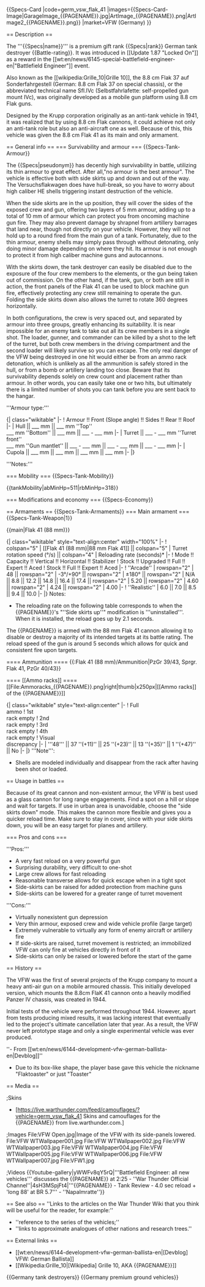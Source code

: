 {{Specs-Card
|code=germ_vsw_flak_41
|images={{Specs-Card-Image|GarageImage_{{PAGENAME}}.jpg|ArtImage_{{PAGENAME}}.png|ArtImage2_{{PAGENAME}}.png}}
|market=VFW (Germany)
}}

== Description ==
<!-- ''In the description, the first part should be about the history of the creation and combat usage of the vehicle, as well as its key features. In the second part, tell the reader about the ground vehicle in the game. Insert a screenshot of the vehicle, so that if the novice player does not remember the vehicle by name, he will immediately understand what kind of vehicle the article is talking about.'' -->
The '''{{Specs|name}}''' is a premium gift rank {{Specs|rank}} German tank destroyer {{Battle-rating}}. It was introduced in [[Update 1.87 "Locked On"]] as a reward in the [[wt:en/news/6145-special-battlefield-engineer-en|"Battlefield Engineer"]] event.

Also known as the [[wikipedia:Grille_10|Grille 10]], the 8.8 cm Flak 37 auf Sonderfahrgestell (German: 8.8 cm Flak 37 on special chassis), or the abbreviated technical name Sfl.IVc (Selbstfahrlafette: self-propelled gun mount IVc), was originally developed as a mobile gun platform using 8.8 cm Flak guns.

Designed by the Krupp corporation originally as an anti-tank vehicle in 1941, it was realized that by using 8.8 cm Flak cannons, it could achieve not only an anti-tank role but also an anti-aircraft one as well. Because of this, this vehicle was given the 8.8 cm Flak 41 as its main and only armament.

== General info ==
=== Survivability and armour ===
{{Specs-Tank-Armour}}
<!-- ''Describe armour protection. Note the most well protected and key weak areas. Appreciate the layout of modules as well as the number and location of crew members. Is the level of armour protection sufficient, is the placement of modules helpful for survival in combat? If necessary use a visual template to indicate the most secure and weak zones of the armour.'' -->
The {{Specs|pseudonym}} has decently high survivability in battle, utilizing its thin armour to great effect. After all,"no armour is the best armour". The vehicle is effective both with side skirts up and down and out of the way. The Versuchsflakwagen does have hull-break, so you have to worry about high caliber HE shells triggering instant destruction of the vehicle.

When the side skirts are in the up position, they will cover the sides of the exposed crew and gun, offering two layers of 5 mm armour, adding up to a total of 10 mm of armour which can protect you from oncoming machine gun fire. They may also prevent damage by shrapnel from artillery barrages that land near, though not directly on your vehicle. However, they will not hold up to a round fired from the main gun of a tank. Fortunately, due to the thin armour, enemy shells may simply pass through without detonating, only doing minor damage depending on where they hit. Its armour is not enough to protect it from high caliber machine guns and autocannons.

With the skirts down, the tank destroyer can easily be disabled due to the exposure of the four crew members to the elements, or the gun being taken out of commission. On the other hand, if the tank, gun, or both are still in action, the front panels of the Flak 41 can be used to block machine gun fire, effectively protecting any crew still remaining to operate the gun. Folding the side skirts down also allows the turret to rotate 360 degrees horizontally.

In both configurations, the crew is very spaced out, and separated by armour into three groups, greatly enhancing its suitability. It is near impossible for an enemy tank to take out all its crew members in a single shot. The loader, gunner, and commander can be killed by a shot to the left of the turret, but both crew members in the driving compartment and the second loader will likely survive so you can escape. The only real danger of the VFW being destroyed in one hit would either be from an ammo rack detonation, which is unlikely as all the ammunition is safely stored in the hull, or from a bomb or artillery landing too close. Beware that its survivability depends solely on crew count and placement rather than armour. In other words, you can easily take one or two hits, but ultimately there is a limited number of shots you can tank before you are sent back to the hangar.

'''Armour type:''' <!-- The types of armour present on the vehicle and their general locations -->
<!-- Example: * Rolled homogeneous armour (Front, Side, Rear, Hull roof)
* Cast homogeneous armour (Turret, Transmission area) -->

{| class="wikitable"
|-
! Armour !! Front (Slope angle) !! Sides !! Rear !! Roof
|-
| Hull || ___ mm || ___ mm ''Top'' <br> ___ mm ''Bottom'' || ___ mm || ___ - ___ mm
|-
| Turret || ___ - ___ mm ''Turret front'' <br> ___ mm ''Gun mantlet'' || ___ - ___ mm || ___ - ___ mm || ___ - ___ mm
|-
| Cupola || ___ mm || ___ mm || ___ mm || ___ mm
|-
|}

'''Notes:''' <!-- Any additional notes which the user needs to be aware of -->
<!-- Example: * Suspension wheels are 20 mm thick, tracks are 30 mm thick, and torsion bars are 60 mm thick. -->

=== Mobility ===
{{Specs-Tank-Mobility}}
<!-- ''Write about the mobility of the ground vehicle. Estimate the specific power and manoeuvrability, as well as the maximum speed forwards and backwards.'' -->

{{tankMobility|abMinHp=511|rbMinHp=318}}

=== Modifications and economy ===
{{Specs-Economy}}

== Armaments ==
{{Specs-Tank-Armaments}}
=== Main armament ===
{{Specs-Tank-Weapon|1}}
<!-- ''Give the reader information about the characteristics of the main gun. Assess its effectiveness in a battle based on the reloading speed, ballistics and the power of shells. Do not forget about the flexibility of the fire, that is how quickly the cannon can be aimed at the target, open fire on it and aim at another enemy. Add a link to the main article on the gun: <code><nowiki>{{main|Name of the weapon}}</nowiki></code>. Describe in general terms the ammunition available for the main gun. Give advice on how to use them and how to fill the ammunition storage.'' -->
{{main|Flak 41 (88 mm)}}

{| class="wikitable" style="text-align:center" width="100%"
|-
! colspan="5" | [[Flak 41 (88 mm)|88 mm Flak 41]] || colspan="5" | Turret rotation speed (°/s) || colspan="4" | Reloading rate (seconds)*
|-
! Mode !! Capacity !! Vertical !! Horizontal !! Stabilizer
! Stock !! Upgraded !! Full !! Expert !! Aced
! Stock !! Full !! Expert !! Aced
|-
! ''Arcade''
| rowspan="2" | 48 || rowspan="2" | -3°/+90° || rowspan="2" | ±180° || rowspan="2" | N/A || 8.8 || 12.2 || 14.8 || 16.4 || 17.4 || rowspan="2" | 5.20 || rowspan="2" | 4.60 || rowspan="2" | 4.24 || rowspan="2" | 4.00
|-
! ''Realistic''
| 6.0 || 7.0 || 8.5 || 9.4 || 10.0
|-
|}
Notes:

* The reloading rate on the following table corresponds to when the {{PAGENAME}}'s "''Side skirts up''" modification is '''uninstalled'''. When it is installed, the reload goes up by 2.1 seconds.

The {{PAGENAME}} is armed with the 88 mm Flak 41 cannon allowing it to disable or destroy a majority of its intended targets at its battle rating. The reload speed of the gun is around 5 seconds which allows for quick and consistent fire upon targets.

==== Ammunition ====
{{:Flak 41 (88 mm)/Ammunition|PzGr 39/43, Sprgr. Flak 41, PzGr 40/43}}

==== [[Ammo racks]] ====
[[File:Ammoracks_{{PAGENAME}}.png|right|thumb|x250px|[[Ammo racks]] of the {{PAGENAME}}]]
<!-- '''Last updated: 1.101.1.16''' -->
{| class="wikitable" style="text-align:center"
|-
! Full<br>ammo
! 1st<br>rack empty
! 2nd<br>rack empty
! 3rd<br>rack empty
! 4th<br>rack empty
! Visual<br>discrepancy
|-
| '''48''' || 37&nbsp;''(+11)'' || 25&nbsp;''(+23)'' || 13&nbsp;''(+35)'' || 1&nbsp;''(+47)'' || No
|-
|}
'''Note''':

* Shells are modeled individually and disappear from the rack after having been shot or loaded.

== Usage in battles ==
<!-- ''Describe the tactics of playing in the vehicle, the features of using vehicles in the team and advice on tactics. Refrain from creating a "guide" - do not impose a single point of view but instead give the reader food for thought. Describe the most dangerous enemies and give recommendations on fighting them. If necessary, note the specifics of the game in different modes (AB, RB, SB).'' -->

Because of its great cannon and non-existent armour, the VFW is best used as a glass cannon for long range engagements. Find a spot on a hill or slope and wait for targets. If use in urban area is unavoidable, choose the "side skirts down" mode. This makes the cannon more flexible and gives you a quicker reload time. Make sure to stay in cover, since with your side skirts down, you will be an easy target for planes and artillery.

=== Pros and cons ===
<!-- ''Summarise and briefly evaluate the vehicle in terms of its characteristics and combat effectiveness. Mark its pros and cons in a bulleted list. Try not to use more than 6 points for each of the characteristics. Avoid using categorical definitions such as "bad", "good" and the like - use substitutions with softer forms such as "inadequate" and "effective".'' -->

'''Pros:'''

* A very fast reload on a very powerful gun
* Surprising durability, very difficult to one-shot
* Large crew allows for fast reloading
* Reasonable transverse allows for quick escape when in a tight spot
* Side-skirts can be raised for added protection from machine guns
* Side-skirts can be lowered for a greater range of turret movement

'''Cons:'''

* Virtually nonexistent gun depression
* Very thin armour, exposed crew and wide vehicle profile (large target)
* Extremely vulnerable to virtually any form of enemy aircraft or artillery fire
* If side-skirts are raised, turret movement is restricted; an immobilized VFW can only fire at vehicles directly in front of it
* Side-skirts can only be raised or lowered before the start of the game

== History ==
<!-- ''Describe the history of the creation and combat usage of the vehicle in more detail than in the introduction. If the historical reference turns out to be too long, take it to a separate article, taking a link to the article about the vehicle and adding a block "/History" (example: <nowiki>https://wiki.warthunder.com/(Vehicle-name)/History</nowiki>) and add a link to it here using the <code>main</code> template. Be sure to reference text and sources by using <code><nowiki><ref></ref></nowiki></code>, as well as adding them at the end of the article with <code><nowiki><references /></nowiki></code>. This section may also include the vehicle's dev blog entry (if applicable) and the in-game encyclopedia description (under <code><nowiki>=== In-game description ===</nowiki></code>, also if applicable).'' -->
The VFW was the first of several projects of the Krupp company to mount a heavy anti-air gun on a mobile armoured chassis. This initially developed version, which mounts the 8.8cm FlaK 41 cannon onto a heavily modified Panzer IV chassis, was created in 1944.

Initial tests of the vehicle were performed throughout 1944. However, apart from tests producing mixed results, it was lacking interest that eventually led to the project's ultimate cancellation later that year. As a result, the VFW never left prototype stage and only a single experimental vehicle was ever produced.

''- From [[wt:en/news/6144-development-vfw-german-ballista-en|Devblog]]''

* Due to its box-like shape, the player base gave this vehicle the nickname "Flaktoaster" or just "Toaster"

== Media ==
<!-- ''Excellent additions to the article would be video guides, screenshots from the game, and photos.'' -->

;Skins
* [https://live.warthunder.com/feed/camouflages/?vehicle=germ_vsw_flak_41 Skins and camouflages for the {{PAGENAME}} from live.warthunder.com.]

;Images
<gallery mode="packed-hover"  heights="200">
File:VFW Open.jpg|Image of the VFW with its side-panels lowered.
File:VFW WTWallpaper001.jpg
File:VFW WTWallpaper002.jpg
File:VFW WTWallpaper003.jpg
File:VFW WTWallpaper004.jpg
File:VFW WTWallpaper005.jpg
File:VFW WTWallpaper006.jpg
File:VFW WTWallpaper007.jpg
File:VFW1.jpg
</gallery>

;Videos
{{Youtube-gallery|yWWFv8qY5rQ|'''Battlefield Engineer: all new vehicles''' discusses the {{PAGENAME}} at 2:25 - ''War Thunder Official Channel''|4sH3MSpjFt4|'''{{PAGENAME}} - Tank Review - 4.0 sec reload + 'long 88' at BR 5.7''' - ''Napalmratte''}}

== See also ==
''Links to the articles on the War Thunder Wiki that you think will be useful for the reader, for example:''
* ''reference to the series of the vehicles;''
* ''links to approximate analogues of other nations and research trees.''

== External links ==
<!-- ''Paste links to sources and external resources, such as:''
* ''topic on the official game forum;''
* ''other literature.'' -->

* [[wt:en/news/6144-development-vfw-german-ballista-en|[Devblog] VFW: German Ballista]]
* [[Wikipedia:Grille_10|[Wikipedia] Grille 10, AKA {{PAGENAME}}]]

{{Germany tank destroyers}}
{{Germany premium ground vehicles}}
